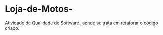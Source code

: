 # Loja-de-Motos-
Atividade de Qualidade de Software  , aonde se trata em refatorar o código criado.
